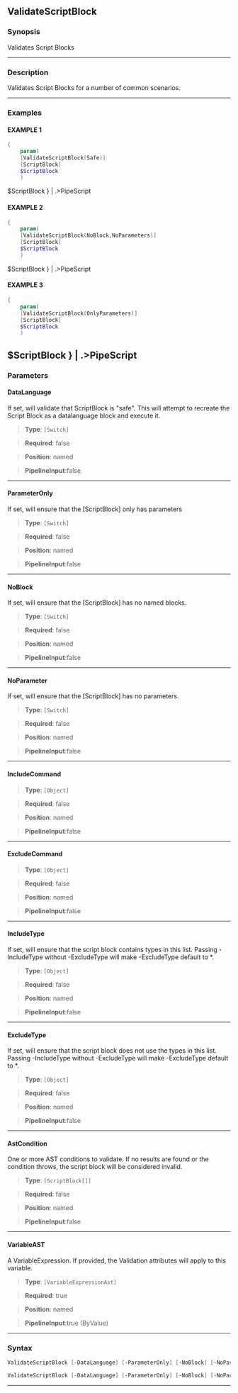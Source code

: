 
ValidateScriptBlock
-------------------
### Synopsis
Validates Script Blocks

---
### Description

Validates Script Blocks for a number of common scenarios.

---
### Examples
#### EXAMPLE 1
```PowerShell
{
    param(
    [ValidateScriptBlock(Safe)]
    [ScriptBlock]
    $ScriptBlock
    )
```
$ScriptBlock
} | .>PipeScript
#### EXAMPLE 2
```PowerShell
{
    param(
    [ValidateScriptBlock(NoBlock,NoParameters)]
    [ScriptBlock]
    $ScriptBlock
    )
```
$ScriptBlock
} | .>PipeScript
#### EXAMPLE 3
```PowerShell
{
    param(
    [ValidateScriptBlock(OnlyParameters)]
    [ScriptBlock]
    $ScriptBlock
    )
```
$ScriptBlock
} | .>PipeScript
---
### Parameters
#### **DataLanguage**

If set, will validate that ScriptBlock is "safe".
This will attempt to recreate the Script Block as a datalanguage block and execute it.



> **Type**: ```[Switch]```

> **Required**: false

> **Position**: named

> **PipelineInput**:false



---
#### **ParameterOnly**

If set, will ensure that the [ScriptBlock] only has parameters



> **Type**: ```[Switch]```

> **Required**: false

> **Position**: named

> **PipelineInput**:false



---
#### **NoBlock**

If set, will ensure that the [ScriptBlock] has no named blocks.



> **Type**: ```[Switch]```

> **Required**: false

> **Position**: named

> **PipelineInput**:false



---
#### **NoParameter**

If set, will ensure that the [ScriptBlock] has no parameters.



> **Type**: ```[Switch]```

> **Required**: false

> **Position**: named

> **PipelineInput**:false



---
#### **IncludeCommand**

> **Type**: ```[Object]```

> **Required**: false

> **Position**: named

> **PipelineInput**:false



---
#### **ExcludeCommand**

> **Type**: ```[Object]```

> **Required**: false

> **Position**: named

> **PipelineInput**:false



---
#### **IncludeType**

If set, will ensure that the script block contains types in this list.
Passing -IncludeType without -ExcludeType will make -ExcludeType default to *.



> **Type**: ```[Object]```

> **Required**: false

> **Position**: named

> **PipelineInput**:false



---
#### **ExcludeType**

If set, will ensure that the script block does not use the types in this list.
Passing -IncludeType without -ExcludeType will make -ExcludeType default to *.



> **Type**: ```[Object]```

> **Required**: false

> **Position**: named

> **PipelineInput**:false



---
#### **AstCondition**

One or more AST conditions to validate.
If no results are found or the condition throws, the script block will be considered invalid.



> **Type**: ```[ScriptBlock[]]```

> **Required**: false

> **Position**: named

> **PipelineInput**:false



---
#### **VariableAST**

A VariableExpression.  If provided, the Validation attributes will apply to this variable.



> **Type**: ```[VariableExpressionAst]```

> **Required**: true

> **Position**: named

> **PipelineInput**:true (ByValue)



---
### Syntax
```PowerShell
ValidateScriptBlock [-DataLanguage] [-ParameterOnly] [-NoBlock] [-NoParameter] [-IncludeCommand &lt;Object&gt;] [-ExcludeCommand &lt;Object&gt;] [-IncludeType &lt;Object&gt;] [-ExcludeType &lt;Object&gt;] [-AstCondition &lt;ScriptBlock[]&gt;] [&lt;CommonParameters&gt;]
```
```PowerShell
ValidateScriptBlock [-DataLanguage] [-ParameterOnly] [-NoBlock] [-NoParameter] [-IncludeCommand &lt;Object&gt;] [-ExcludeCommand &lt;Object&gt;] [-IncludeType &lt;Object&gt;] [-ExcludeType &lt;Object&gt;] [-AstCondition &lt;ScriptBlock[]&gt;] -VariableAST &lt;VariableExpressionAst&gt; [&lt;CommonParameters&gt;]
```
---



